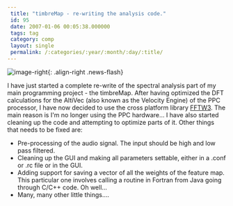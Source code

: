 ```yaml
---
 title: "timbreMap - re-writing the analysis code."
 id: 95
 date: 2007-01-06 00:05:38.000000
 tags: tag
 category: comp
 layout: single
 permalink: /:categories/:year/:month/:day/:title/
---
```

![image-right](/assets/images/){: .align-right .news-flash}

I have just started a complete re-write of the spectral analysis part of my main programming project - the timbreMap. After having optimized the DFT calculations for the AltiVec (also known as the Velocity Engine) of the PPC processor, I have now decided to use the cross platform library <a href="http://ruby.gfd-dennou.org/products/ruby-fftw3/">FFTW3</a>. The main reason is I'm no longer using the PPC hardware... I have also started cleaning up the code and attempting to optimize parts of it. Other things that needs to be fixed are:
<ul>
<li>Pre-processing of the audio signal. The input should be high and low pass filtered.</li>
<li>Cleaning up the GUI and making all parameters settable, either in a .conf or .rc file or in the GUI.</li>
<li>Adding support for saving a vector of all the weights of the feature map. This particular one involves calling a routine in Fortran from Java going through C/C++ code. Oh well...</li>
<li>Many, many other little things....</li>
</ul>


